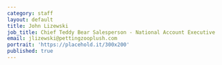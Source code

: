 ```yaml
---
category: staff
layout: default
title: John Lizewski
job_title: Chief Teddy Bear Salesperson - National Account Executive
email: jlizewski@pettingzooplush.com
portrait: 'https://placehold.it/300x200'
published: true
---
```

